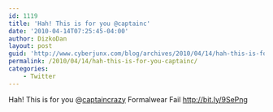 ```yaml
---
id: 1119
title: 'Hah! This is for you @captainc'
date: '2010-04-14T07:25:45-04:00'
author: DizkoDan
layout: post
guid: 'http://www.cyberjunx.com/blog/archives/2010/04/14/hah-this-is-for-you-captainc/'
permalink: /2010/04/14/hah-this-is-for-you-captainc/
categories:
    - Twitter
---
```


Hah! This is for you @[captaincrazy](http://twitter.com/captaincrazy) Formalwear Fail <http://bit.ly/9SePng>